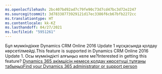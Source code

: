 ```yaml
---
ms.openlocfilehash: 2bc407bd92ad7c79fe90c73d7cd47bc3d72e2247
ms.sourcegitcommit: 3d78338773929121d17ec3386f6cb67bfb2272cc
ms.translationtype: HT
ms.contentlocale: kk-KZ
ms.lasthandoff: 04/27/2021
ms.locfileid: "5951261"
---
```

<span data-ttu-id="419f7-101">Бұл мүмкіндікке Dynamics CRM Online 2016 Update 1 нұсқасында қолдау көрсетілмейді.</span><span class="sxs-lookup"><span data-stu-id="419f7-101">This feature is supported in Dynamics CRM Online 2016 Update 1.</span></span> <span data-ttu-id="419f7-102">Осы мүмкіндікті алғыңыз келе ме?</span><span class="sxs-lookup"><span data-stu-id="419f7-102">Interested in getting this feature?</span></span> [<span data-ttu-id="419f7-103">Dynamics 365 әкімшісін немесе қолдау көрсетуші тұлғаны табыңыз</span><span class="sxs-lookup"><span data-stu-id="419f7-103">Find your Dynamics 365 administrator or support person</span></span>](/dynamics365/customerengagement/on-premises/basics/find-administrator-support)